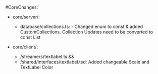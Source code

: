 #CoreChanges:

-   core/server/:

    -   database/collections.ts: - Changed enum to const & added CustomCollections. Collection Updates need to be converted to const List

-   core/client/:
    -   /streamers/textlabel.ts &&
    -   /shared/interfaces/textlabel.tsd: Added changeable Scale and TextLabel Color
